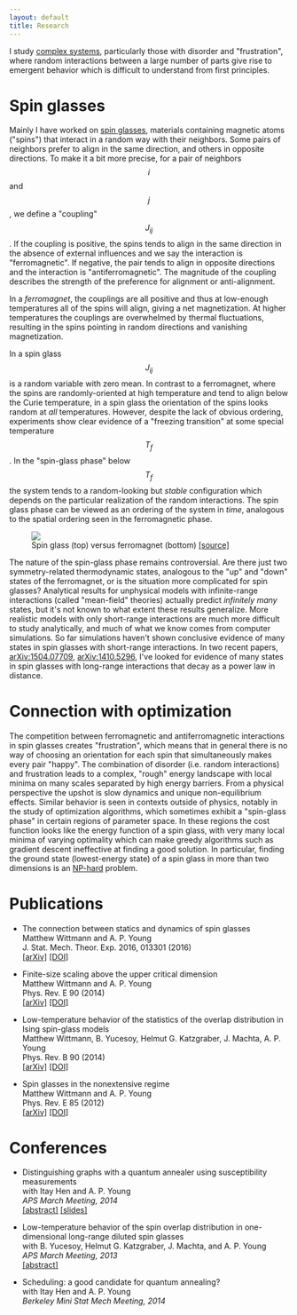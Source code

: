```yaml
---
layout: default
title: Research
---
```


I study [complex systems][], particularly those with disorder and
"frustration", where random interactions between a large number of parts give
rise to emergent behavior which is difficult to understand from first
principles.

Spin glasses
============

Mainly I have worked on [spin glasses][], materials containing magnetic atoms
("spins") that interact in a random way with their neighbors. Some pairs of
neighbors prefer to align in the same direction, and others in opposite
directions. To make it a bit more precise, for a pair of neighbors $$i$$ and
$$j$$, we define a "coupling" $$J_{ij}$$. If the coupling is positive, the
spins tends to align in the same direction in the absence of external
influences and we say the interaction is "ferromagnetic". If negative, the pair
tends to align in opposite directions and the interaction is
"antiferromagnetic". The magnitude of the coupling describes the strength of
the preference for alignment or anti-alignment.

In a *ferromagnet*, the couplings are all positive and thus at low-enough
temperatures all of the spins will align, giving a net magnetization. At higher
temperatures the couplings are overwhelmed by thermal fluctuations, resulting
in the spins pointing in random directions and vanishing magnetization.

In a spin glass $$J_{ij}$$ is a random variable with zero mean. In contrast to
a ferromagnet, where the spins are randomly-oriented at high temperature and
tend to align below the Curie temperature, in a spin glass the orientation of
the spins looks random at *all* temperatures. However, despite the lack of
obvious ordering, experiments show clear evidence of a "freezing transition" at
some special temperature $$T_f$$. In the "spin-glass phase" below $$T_f$$ the
system tends to a random-looking but *stable* configuration which depends on
the particular realization of the random interactions. The spin glass phase can
be viewed as an ordering of the system in *time*, analogous to the spatial
ordering seen in the ferromagnetic phase.

<figure>
  <img src="http://upload.wikimedia.org/wikipedia/commons/6/62/Spin_glass_by_Zureks.svg">
  <figcaption>
    Spin glass (top) versus ferromagnet (bottom)
    <a href="http://en.wikipedia.org/wiki/Spin_glass#/media/File:Spin_glass_by_Zureks.svg">[source]</a>
  </figcaption>
</figure>

The nature of the spin-glass phase remains controversial. Are there just two
symmetry-related thermodynamic states, analogous to the "up" and "down" states
of the ferromagnet, or is the situation more complicated for spin glasses?
Analytical results for unphysical models with infinite-range interactions
(called "mean-field" theories) actually predict *infinitely many* states, but
it's not known to what extent these results generalize. More realistic models
with only short-range interactions are much more difficult to study
analytically, and much of what we know comes from computer simulations. So far
simulations haven't shown conclusive evidence of many states in spin glasses
with short-range interactions. In two recent papers, [arXiv:1504.07709][],
[arXiv:1410.5296][], I've looked for evidence of many states in spin glasses
with long-range interactions that decay as a power law in distance.

Connection with optimization
============================

The competition between ferromagnetic and antiferromagnetic interactions in
spin glasses creates "frustration", which means that in general there is no way
of choosing an orientation for each spin that simultaneously makes every pair
"happy". The combination of disorder (i.e. random interactions) and frustration
leads to a complex, "rough" energy landscape with local minima on many scales
separated by high energy barriers. From a physical perspective the upshot is
slow dynamics and unique non-equilibrium effects. Similar behavior is seen in
contexts outside of physics, notably in the study of optimization algorithms,
which sometimes exhibit a "spin-glass phase" in certain regions of parameter
space. In these regions the cost function looks like the energy function of a
spin glass, with very many local minima of varying optimality which can make
greedy algorithms such as gradient descent ineffective at finding a good
solution. In particular, finding the ground state (lowest-energy state) of a
spin glass in more than two dimensions is an [NP-hard][] problem.

[complex systems]: http://en.wikipedia.org/wiki/Complex_system
[spin glasses]: http://en.wikipedia.org/wiki/Spin_glass
[NP-hard]: http://en.wikipedia.org/wiki/NP-hard
[arXiv:1504.07709]: http://arxiv.org/abs/1504.07709
[arXiv:1410.5296]: http://arxiv.org/abs/1401.5296

Publications
============
<a name="pubs"></a>

- The connection between statics and dynamics of spin glasses<br>
  Matthew Wittmann and A. P. Young<br>
  J. Stat. Mech. Theor. Exp. 2016, 013301 (2016)<br>
  [[arXiv]](http://arxiv.org/abs/1504.07709)
  [[DOI]](http://dx.doi.org/10.1088/1742-5468/2016/01/013301)

- Finite-size scaling above the upper critical dimension<br>
  Matthew Wittmann and A. P. Young<br>
  Phys. Rev. E 90 (2014)<br>
  [[arXiv]](http://arxiv.org/abs/1410.5296)
  [[DOI]](http://dx.doi.org/10.1103/PhysRevE.90.062137)

- Low-temperature behavior of the statistics of the overlap distribution in Ising spin-glass models<br>
  Matthew Wittmann, B. Yucesoy, Helmut G. Katzgraber, J. Machta, A. P. Young<br>
  Phys. Rev. B 90 (2014)<br>
  [[arXiv]](http://arxiv.org/abs/1408.2482)
  [[DOI]](http://dx.doi.org/10.1103/PhysRevB.90.134419)

- Spin glasses in the nonextensive regime<br>
  Matthew Wittmann and A. P. Young<br>
  Phys. Rev. E 85 (2012)<br>
  [[arXiv]](http://arxiv.org/abs/1201.1955)
  [[DOI]](http://dx.doi.org/10.1103/PhysRevE.85.041104)


Conferences
===========

- Distinguishing graphs with a quantum annealer using susceptibility measurements<br>
  with Itay Hen and A. P. Young<br>
  *APS March Meeting, 2014*<br>
  [[abstract]](http://meetings.aps.org/Meeting/MAR14/Session/J35.5)
  [[slides]](https://dl.dropboxusercontent.com/u/8639724/MarchMeeting2014.pdf)
  
- Low-temperature behavior of the spin overlap distribution in one-dimensional long-range diluted spin glasses<br>
  with B. Yucesoy, Helmut G. Katzgraber, J. Machta, and A. P. Young<br>
  *APS March Meeting, 2013*<br>
  [[abstract]](http://meetings.aps.org/Meeting/MAR13/Session/F29.2)

- Scheduling: a good candidate for quantum annealing?<br>
  with Itay Hen and A. P. Young<br>
  *Berkeley Mini Stat Mech Meeting, 2014*<br>

